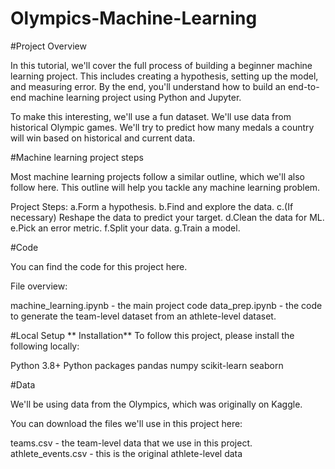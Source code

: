 # Olympics-Machine-Learning
#Project Overview

In this tutorial, we'll cover the full process of building a beginner machine learning project. This includes creating a hypothesis, setting up the model, and measuring error. By the end, you'll understand how to build an end-to-end machine learning project using Python and Jupyter.

To make this interesting, we'll use a fun dataset. We'll use data from historical Olympic games. We'll try to predict how many medals a country will win based on historical and current data.

#Machine learning project steps

Most machine learning projects follow a similar outline, which we'll also follow here. This outline will help you tackle any machine learning problem.

Project Steps:
a.Form a hypothesis.
b.Find and explore the data.
c.(If necessary) Reshape the data to predict your target.
d.Clean the data for ML.
e.Pick an error metric.
f.Split your data.
g.Train a model.


#Code

You can find the code for this project here.

File overview:

machine_learning.ipynb - the main project code
data_prep.ipynb - the code to generate the team-level dataset from an athlete-level dataset.

#Local Setup
**
Installation**
To follow this project, please install the following locally:

Python 3.8+
Python packages
pandas
numpy
scikit-learn
seaborn


#Data

We'll be using data from the Olympics, which was originally on Kaggle.

You can download the files we'll use in this project here:

teams.csv - the team-level data that we use in this project.
athlete_events.csv - this is the original athlete-level data
